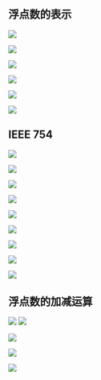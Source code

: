 ## 浮点数的表示

![](images/Pasted%20image%2020241205082259.png)

![](images/Pasted%20image%2020241205082422.png)

![](images/Pasted%20image%2020241205082742.png)

![](images/Pasted%20image%2020241205082930.png)

![](images/Pasted%20image%2020241205083053.png)

![](images/Pasted%20image%2020241205083517.png)
## IEEE 754

![](images/Pasted%20image%2020241205083843.png)



![](images/Pasted%20image%2020241205084025.png)

![](images/Pasted%20image%2020241205084239.png)

![](images/Pasted%20image%2020241205084645.png)

![](images/Pasted%20image%2020241205084826.png)

![](images/Pasted%20image%2020241205084957.png)

![](images/Pasted%20image%2020241205085250.png)

![](images/Pasted%20image%2020241205085620.png)

![](images/Pasted%20image%2020241205085755.png)

## 浮点数的加减运算

![](images/Pasted%20image%2020241205091207.png)
 ![](images/Pasted%20image%2020241205091824.png)

![](images/Pasted%20image%2020241205092102.png)

![](images/Pasted%20image%2020241205092353.png)

![](images/Pasted%20image%2020241205092504.png)

